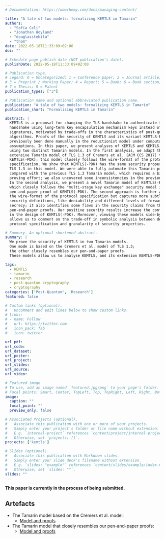 ```yaml
---
# Documentation: https://wowchemy.com/docs/managing-content/

title: "A tale of two models: formalizing KEMTLS in Tamarin"
authors:
  - "Sofía Celi"
  - "Jonathan Hoyland"
  - "douglasstebila"
  - "thom"
date: 2022-05-18T11:33:09+02:00
doi: ""

# Schedule page publish date (NOT publication's date).
publishDate: 2022-05-18T11:33:09+02:00

# Publication type.
# Legend: 0 = Uncategorized; 1 = Conference paper; 2 = Journal article;
# 3 = Preprint / Working Paper; 4 = Report; 5 = Book; 6 = Book section;
# 7 = Thesis; 8 = Patent
publication_types: ["3"]

# Publication name and optional abbreviated publication name.
publication: "A tale of two models: formalizing KEMTLS in Tamarin"
publication_short: "Formalizing KEMTLS in Tamarin"

abstract: |
  KEMTLS is a proposal for changing the TLS handshake to authenticate the
  handshake using long-term key encapsulation mechanism keys instead of
  signatures, motivated by trade-offs in the characteristics of post-quantum
  algorithms. Proofs of the security of KEMTLS and its variant KEMTLS-PDK have
  previously been done manually in the reductionist model under computational
  assumptions. In this paper, we present analyses of KEMTLS and KEMTLS-PDK
  using two distinct Tamarin models. In the first analysis, we adapt the
  extensive Tamarin model of TLS 1.3 of Cremers et al. (ACM CCS 2017) to
  KEMTLS(-PDK); this model closely follows the wire-format of the protocol
  specification. We show that KEMTLS(-PDK) has the same security properties as
  TLS 1.3 in this model. We were able to fully automate this Tamarin proof,
  compared with the previous TLS 1.3 Tamarin model, which requires a big manual
  proving effort; we also uncovered some inconsistencies in the previous model.
  In the second analysis, we present a novel Tamarin model of KEMTLS(-PDK),
  which closely follows the "multi-stage key exchange" security model in the
  pen-and-paper proof of KEMTLS(-PDK). The second approach is further away from
  the wire-format of the protocol specification but captures more subtleties in
  security definitions, like deniability and different levels of forward
  secrecy; it also identifies some flaws in the security claims from the
  pen-and-paper proofs. Our positive security results increase the confidence
  in the design of KEMTLS(-PDK). Moreover, viewing these models side-by-side
  allows us to comment on the trade-off in symbolic analysis between detail in
  protocol specification and granularity of security properties.

# Summary. An optional shortened abstract.
summary: |
  We prove the security of KEMTLS in two Tamarin models.
  One mode is based on the Cremers et al. model of TLS 1.3;
  the other closely resembles our pen-and-paper proofs.
  These models allow us to analyse KEMTLS, and its extension KEMTLS-PDK from different angles.

tags:
  - KEMTLS
  - tamarin
  - research
  - post-quantum cryptography
  - cryptography
categories: ['Post-Quantum', 'Research']
featured: false

# Custom links (optional).
#   Uncomment and edit lines below to show custom links.
# links:
# - name: Follow
#   url: https://twitter.com
#   icon_pack: fab
#   icon: twitter

url_pdf:
url_code:
url_dataset:
url_poster:
url_project:
url_slides:
url_source:
url_video:

# Featured image
# To use, add an image named `featured.jpg/png` to your page's folder. 
# Focal points: Smart, Center, TopLeft, Top, TopRight, Left, Right, BottomLeft, Bottom, BottomRight.
image:
  caption: ""
  focal_point: ""
  preview_only: false

# Associated Projects (optional).
#   Associate this publication with one or more of your projects.
#   Simply enter your project's folder or file name without extension.
#   E.g. `internal-project` references `content/project/internal-project/index.md`.
#   Otherwise, set `projects: []`.
projects: ['kemtls']

# Slides (optional).
#   Associate this publication with Markdown slides.
#   Simply enter your slide deck's filename without extension.
#   E.g. `slides: "example"` references `content/slides/example/index.md`.
#   Otherwise, set `slides: ""`.
slides: ""
---
```


**This paper is currently in the process of being submitted.**

## Artefacts

* The Tamarin model based on the Cremers et al. model:
    * [Model and proofs](https://github.com/thomwiggers/TLS13Tamarin)
* The Tamarin model that closely resembles our pen-and-paper proofs:
    * [Model and proofs](https://github.com/dstebila/KEMTLS-Tamarin)
